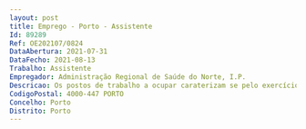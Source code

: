 ```yaml
--- 
layout: post
title: Emprego - Porto - Assistente
Id: 89289
Ref: OE202107/0824
DataAbertura: 2021-07-31
DataFecho: 2021-08-13
Trabalho: Assistente
Empregador: Administração Regional de Saúde do Norte, I.P.
Descricao: Os postos de trabalho a ocupar caraterizam se pelo exercício de funções correspondentes à categoria de Assistente da carreira Especial Médica, Área de medicina geral e familiar em conformidade com o conteúdo funcional previsto no artigo 11.º conjugado com o artigo 7.º   B do Decreto Lei n.º 177 2009, de 4 de agosto, a saber, nomeadamente a) Prestar cuidados de saúde globais e continuados a uma lista de utentes inscritos com uma dimensão de no máximo 1900 utentes, correspondentes a 2358 unidades ponderadas, individualmente, no âmbito de uma equipa, bem como desenvolver atividades de prevenção das doenças e, ainda, promover a gestão da sua lista b) Exercer nas unidades de saúde funções de apoio, de carácter transitório, aos utentes sem médico de família c) Registar no processo clínico os atos, diagnósticos e procedimentos d) Orientar e seguir os doentes na utilização de serviços de saúde a que entenda referenciá los para adequada assistência, nomeadamente quanto a cuidados hospitalares, mediante relatório escrito confidencial e) Promover a articulação com outros níveis de prestação de cuidados com o objetivo de proceder à sua adequada continuidade f) Responsabilizar se por unidades funcionais g) Participar na formação dos médicos internos h) Participar em projetos de investigação científica i) Integrar programas de melhoria contínua da qualidade j) Desempenhar funções docentes k) Participar em júris de concurso l) Exercer nas unidades de saúde funções integradas nos programas de saúde pública, designadamente as de assistência global às populações.
CodigoPostal: 4000-447 PORTO
Concelho: Porto
Distrito: Porto
--- 
```

